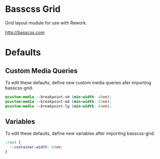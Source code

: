 # Basscss Grid

Grid layout module for use with Rework.

http://basscss.com

# Defaults

## Custom Media Queries
To edit these defaults, define new custom media queries afer importing basscss-grid.

```css
@custom-media --breakpoint-sm (min-width: 40em);
@custom-media --breakpoint-md (min-width: 52em);
@custom-media --breakpoint-lg (min-width: 64em);
```

## Variables
To edit these defaults, define new variables after importing basscss-grid.

```css
:root {
  --container-width: 64em;
}
```

